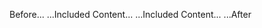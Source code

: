 Before... 
[](<url>) <!-- p↓ Begin -->
...Included Content...
...Included Content... <!-- p↓ End --> 
...After